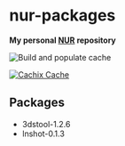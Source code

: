 # nur-packages

**My personal [NUR](https://github.com/nix-community/NUR) repository**

![Build and populate cache](https://github.com/ihaveamac/nur-packages/workflows/Build%20and%20populate%20cache/badge.svg)

[![Cachix Cache](https://img.shields.io/badge/cachix-ihaveahax-blue.svg)](https://ihaveahax.cachix.org)

## Packages

* 3dstool-1.2.6
* lnshot-0.1.3
